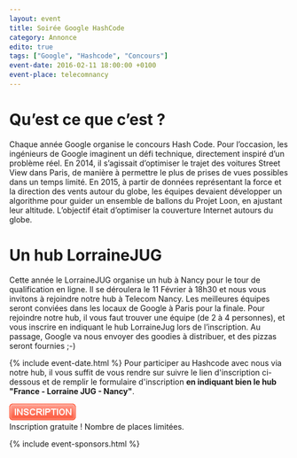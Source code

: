 ```yaml
---
layout: event
title: Soirée Google HashCode
category: Annonce
edito: true
tags: ["Google", "Hashcode", "Concours"]
event-date: 2016-02-11 18:00:00 +0100
event-place: telecomnancy
---
```



<h1>Qu’est ce que c’est ?</h1>
Chaque année Google organise le concours Hash Code. Pour l’occasion, les ingénieurs de Google imaginent un défi technique, directement inspiré d’un problème réel.
En 2014, il s’agissait d’optimiser le trajet des voitures Street View dans Paris, de manière à permettre le plus de prises de vues possibles dans un temps limité.
En 2015,  à partir de données représentant la force et la direction des vents autour du globe, les équipes devaient développer un algorithme pour guider un ensemble de ballons du Projet Loon, en ajustant leur altitude. L’objectif était d’optimiser la couverture Internet autours du globe.

<h1>Un hub LorraineJUG</h1>
Cette année le LorraineJUG organise un hub à Nancy pour le tour de qualification en ligne.  Il se déroulera le 11 Février à 18h30 et nous vous invitons à rejoindre notre hub à Telecom Nancy. Les meilleures équipes seront conviées dans les locaux de Google à Paris pour la finale.
Pour rejoindre notre hub, il vous faut trouver une équipe (de 2 à 4 personnes), et vous inscrire en indiquant le hub LorraineJug lors de l’inscription.
Au passage, Google va nous envoyer des goodies à distribuer, et des pizzas seront fournies ;-)

{% include event-date.html %}
Pour participer au Hashcode avec nous via notre hub, il vous suffit de vous rendre sur suivre le lien d'inscription ci-dessous et de remplir le formulaire d'inscription <b>en indiquant bien le hub "France - Lorraine JUG - Nancy"</b>.
<div class="event-inscription">
    <a href="https://hashcode.withgoogle.com/signup.html">
        <img src="/images/inscription.png" />
    </a>
    <br />
    Inscription gratuite ! Nombre de places limitées.
</div>

{% include event-sponsors.html %}
